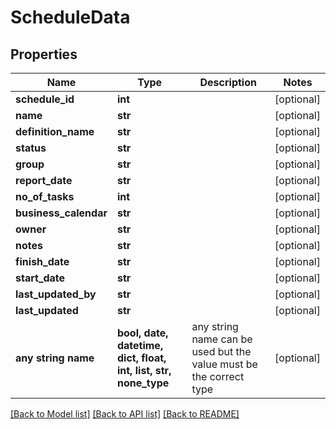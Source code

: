 # ScheduleData


## Properties
Name | Type | Description | Notes
------------ | ------------- | ------------- | -------------
**schedule_id** | **int** |  | [optional] 
**name** | **str** |  | [optional] 
**definition_name** | **str** |  | [optional] 
**status** | **str** |  | [optional] 
**group** | **str** |  | [optional] 
**report_date** | **str** |  | [optional] 
**no_of_tasks** | **int** |  | [optional] 
**business_calendar** | **str** |  | [optional] 
**owner** | **str** |  | [optional] 
**notes** | **str** |  | [optional] 
**finish_date** | **str** |  | [optional] 
**start_date** | **str** |  | [optional] 
**last_updated_by** | **str** |  | [optional] 
**last_updated** | **str** |  | [optional] 
**any string name** | **bool, date, datetime, dict, float, int, list, str, none_type** | any string name can be used but the value must be the correct type | [optional]

[[Back to Model list]](../README.md#documentation-for-models) [[Back to API list]](../README.md#documentation-for-api-endpoints) [[Back to README]](../README.md)


